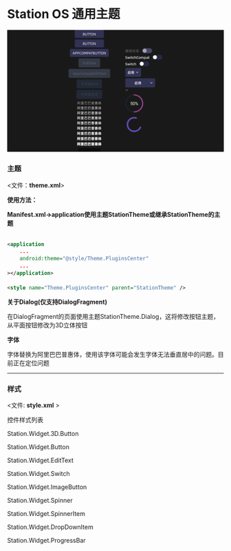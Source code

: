 # Station OS 通用主题

![图片alt](./img.png "截图")

### 主题
<文件：<b>theme.xml</b>>


**使用方法：**


**Manifest.xml->application使用主题StationTheme或继承StationTheme的主题**


```xml

<application
    ...
    android:theme="@style/Theme.PluginsCenter"
    ...
></application>

<style name="Theme.PluginsCenter" parent="StationTheme" />

```
**关于Dialog(仅支持DialogFragment)**


在DialogFragment的页面使用主题StationTheme.Dialog，这将修改按钮主题，从平面按钮修改为3D立体按钮

**字体**

字体替换为阿里巴巴普惠体，使用该字体可能会发生字体无法垂直居中的问题。目前正在定位问题

-------------

### 样式
<文件:  <b>style.xml</b>  >

控件样式列表

Station.Widget.3D.Button

Station.Widget.Button

Station.Widget.EditText

Station.Widget.Switch

Station.Widget.ImageButton

Station.Widget.Spinner

Station.Widget.SpinnerItem

Station.Widget.DropDownItem

Station.Widget.ProgressBar


